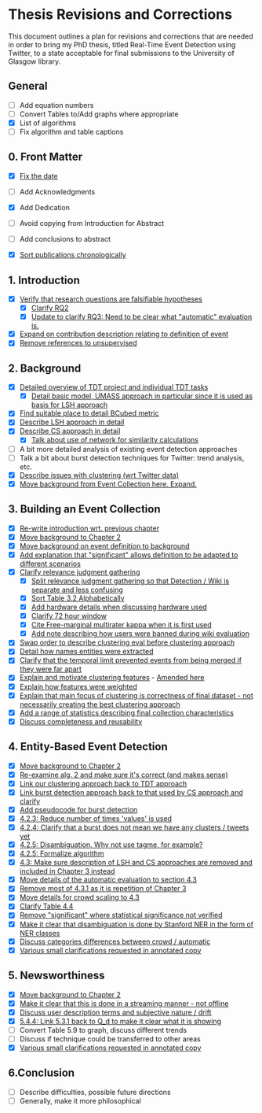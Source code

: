 # Thesis Revisions and Corrections

This document outlines a plan for revisions and corrections that are needed in order to bring my PhD thesis, titled Real-Time Event Detection using Twitter, to a state acceptable for final submissions to the University of Glasgow library.

## General
- [ ] Add equation numbers
- [ ] Convert Tables to/Add graphs where appropriate
- [X] List of algorithms
- [ ] Fix algorithm and table captions

## 0. Front Matter
- [X] [Fix the date](https://github.com/JamesMcMinn/Thesis-Revisions/commit/cd6230ee687e5f58248ff862310680ff25e4b1c8)
- [ ] Add Acknowledgments
- [X] Add Dedication
- [ ] Avoid copying from Introduction for Abstract
- [ ] Add conclusions to abstract
- [X] [Sort publications chronologically](https://github.com/JamesMcMinn/Thesis-Revisions/commit/86dd56d1416622f636946cfc42a91152f44533f7)


## 1. Introduction
- [X] [Verify that research questions are falsifiable hypotheses](https://github.com/JamesMcMinn/Thesis-Revisions/commit/b7cb86bcc88e48739f615f2c0a0fa1d747b664c5)
  - [X] [Clarify RQ2](https://github.com/JamesMcMinn/Thesis-Revisions/commit/1a71367f5092d7747f35deed64964f25f71b790e)
  - [X] [Update to clarify RQ3: Need to be clear what "automatic" evaluation is.](https://github.com/JamesMcMinn/Thesis-Revisions/commit/b7cb86bcc88e48739f615f2c0a0fa1d747b664c5)
- [X] [Expand on contribution description relating to definition of event](https://github.com/JamesMcMinn/Thesis-Revisions/commit/b7cb86bcc88e48739f615f2c0a0fa1d747b664c5)
- [X] [Remove references to unsupervised](https://github.com/JamesMcMinn/Thesis-Revisions/commit/92b213136746bf2c4b527fad22b7870af5201afb)

## 2. Background
- [X] [Detailed overview of TDT project and individual TDT tasks](https://github.com/JamesMcMinn/Thesis-Revisions/commit/ce5358332ff8c0d1b76125abdb85d0cd9ab6cf32)
  - [X] [Detail basic model, UMASS approach in particular since it is used as basis for LSH approach](https://github.com/JamesMcMinn/Thesis-Revisions/commit/e7b6504878dce517a723f25b9c3d984391803c8e)
- [X] [Find suitable place to detail BCubed metric](https://github.com/JamesMcMinn/Thesis-Revisions/commit/d73fb5374786b05c0d3c221302c2fe171da4d112)
- [X] [Describe LSH approach in detail](https://github.com/JamesMcMinn/Thesis-Revisions/commit/cc9b2e738611ffab97a1f23446bfd164d1d95344)
- [X] [Describe CS approach in detail](https://github.com/JamesMcMinn/Thesis-Revisions/commit/186c4b495b76802d887c9be26e5dff9b65b2e80f)
    - [X] [Talk about use of network for similarity calculations](https://github.com/JamesMcMinn/Thesis-Revisions/commit/f934bd3dbd18272f4f7151676c6117b5b8d8950c)
- [ ] A bit more detailed analysis of existing event detection approaches
- [ ] Talk a bit about burst detection techniques for Twitter: trend analysis, etc.
- [X] [Describe issues with clustering (wrt Twitter data)](https://github.com/JamesMcMinn/Thesis-Revisions/commit/f934bd3dbd18272f4f7151676c6117b5b8d8950c)
- [X] [Move background from Event Collection here. Expand.](https://github.com/JamesMcMinn/Thesis-Revisions/commit/f3b311acb8c65c1805e10a7925052051bc9af84e)

## 3. Building an Event Collection
- [X] [Re-write introduction wrt. previous chapter](https://github.com/JamesMcMinn/Thesis-Revisions/commit/4aeed608888e1b4b48ee650d874e52b3c8fb42b1)
- [X] [Move background to Chapter 2](https://github.com/JamesMcMinn/Thesis-Revisions/commit/f3b311acb8c65c1805e10a7925052051bc9af84e)
- [X] [Move background on event definition to background](https://github.com/JamesMcMinn/Thesis-Revisions/commit/64a75c7f3ea16e5da16ae87dcc012827b1f02495)
- [X] [Add explanation that "significant" allows definition to be adapted to different scenarios](https://github.com/JamesMcMinn/Thesis-Revisions/commit/9aa7a767171e7a557af0afc6871ecd32532a9373)
- [X] [Clarify relevance judgment gathering](https://github.com/JamesMcMinn/Thesis-Revisions/commit/3ce773366ed2d42f0d0f6f5110dd5212cf6687fc)
  - [X] [Split relevance judgment gathering so that Detection / Wiki is separate and less confusing](https://github.com/JamesMcMinn/Thesis-Revisions/commit/3ce773366ed2d42f0d0f6f5110dd5212cf6687fc)
  - [X] [Sort Table 3.2 Alphabetically](https://github.com/JamesMcMinn/Thesis-Revisions/commit/b711cb7b130e2bdfaabe40ffe49262787d3c2ab9)
  - [X] [Add hardware details when discussing hardware used](https://github.com/JamesMcMinn/Thesis-Revisions/commit/f3458b5791390449e7d37e1e0231ec9440218af6)
  - [X] [Clarify 72 hour window](https://github.com/JamesMcMinn/Thesis-Revisions/commit/dfc2e6ecb5856ae954a4768fbb2b515e239e8a90)
  - [X] [Cite Free-marginal multirater kappa when it is first used](https://github.com/JamesMcMinn/Thesis-Revisions/commit/b929433a86f52c3b3ed76d6ec7c9880e35f2427a)
  - [X] [Add note describing how users were banned during wiki evaluation](https://github.com/JamesMcMinn/Thesis-Revisions/commit/b17e5b4ece3f80932f7cf13d41dae104fb8d2dc6)
- [X] [Swap order to describe clustering eval before clustering approach](https://github.com/JamesMcMinn/Thesis-Revisions/commit/1beec3158646bd21cdd54fac4280d2138e3e523c)
- [X] [Detail how names entities were extracted](https://github.com/JamesMcMinn/Thesis-Revisions/commit/1beec3158646bd21cdd54fac4280d2138e3e523c#diff-00ae86d2fc569b2e7406e379e494ea4bR40)
- [X] [Clarify that the temporal limit prevented events from being merged if they were far apart](https://github.com/JamesMcMinn/Thesis-Revisions/commit/1beec3158646bd21cdd54fac4280d2138e3e523c#diff-00ae86d2fc569b2e7406e379e494ea4bR95)
- [X] [Explain and motivate clustering features](https://github.com/JamesMcMinn/Thesis-Revisions/commit/1beec3158646bd21cdd54fac4280d2138e3e523c) - [Amended here](https://github.com/JamesMcMinn/Thesis-Revisions/commit/db029cd018892b255402971a8392a0ce4e271ef6#diff-00ae86d2fc569b2e7406e379e494ea4b)
- [X] [Explain how features were weighted](https://github.com/JamesMcMinn/Thesis-Revisions/commit/1beec3158646bd21cdd54fac4280d2138e3e523c#diff-00ae86d2fc569b2e7406e379e494ea4bR150)
- [X] [Explain that main focus of clustering is correctness of final dataset - not necessarily creating the best clustering approach](https://github.com/JamesMcMinn/Thesis-Revisions/commit/1beec3158646bd21cdd54fac4280d2138e3e523c#diff-61be0110122c012884c4e5df3433b005R13)
- [X] [Add a range of statistics describing final collection characteristics](https://github.com/JamesMcMinn/Thesis-Revisions/commit/25789d8c7bd63dc66b87a436e580b484245cef5c)
- [X] [Discuss completeness and reusability](https://github.com/JamesMcMinn/Thesis-Revisions/commit/b9a5477de0f4ea3763a7ea59619ad621731a4357)

## 4. Entity-Based Event Detection
- [X] [Move background to Chapter 2](https://github.com/JamesMcMinn/Thesis-Revisions/commit/3c4e24be6f0276d78de61d478c96bfc1f9cabe0f)
- [X] [Re-examine alg. 2 and make sure it's correct (and makes sense)](https://github.com/JamesMcMinn/Thesis-Revisions/commit/47236475eb9a7755ebaf4fe2907e75a4c9b89b90)
- [X] [Link our clustering approach back to TDT approach](https://github.com/JamesMcMinn/Thesis-Revisions/commit/ea981ecca58d9772efa3a36c5845c7f935244139)
- [X] [Link burst detection approach back to that used by CS approach and clarify](https://github.com/JamesMcMinn/Thesis-Revisions/commit/55211834ea84596e2f184ce94c25d09fae037fea)
- [X] [Add pseudocode for burst detection](https://github.com/JamesMcMinn/Thesis-Revisions/commit/c11731d32a5533784518e6037884dda32b411ff0)
- [X] [4.2.3: Reduce number of times 'values' is used](https://github.com/JamesMcMinn/Thesis-Revisions/commit/14884b9bd6750d7fbfd277b5db3f01501a08e551)
- [X] [4.2.4: Clarify that a burst does not mean we have any clusters / tweets yet](https://github.com/JamesMcMinn/Thesis-Revisions/commit/d8896cf95fcf4819f44b18ed35503e5d84b5dd51)
- [X] [4.2.5: Disambiguation. Why not use tagme, for example?](https://github.com/JamesMcMinn/Thesis-Revisions/commit/8cd661032867892db761fdf03515346a7a7b6f42)
- [X] [4.2.5: Formalize algorithm](https://github.com/JamesMcMinn/Thesis-Revisions/commit/1147024e8883e5bc8e32ccf8c0e0ab114915aae8)
- [X] [4.3: Make sure description of LSH and CS approaches are removed and included in Chapter 3 instead](https://github.com/JamesMcMinn/Thesis-Revisions/commit/c4207e10cab0272bf62eb31d6f47177ffb572e89)
- [X] [Move details of the automatic evaluation to section 4.3](https://github.com/JamesMcMinn/Thesis-Revisions/commit/274f95120019d70d84c6834aef935ab0fd598da9)
- [X] [Remove most of 4.3.1 as it is repetition of Chapter 3](https://github.com/JamesMcMinn/Thesis-Revisions/commit/c4207e10cab0272bf62eb31d6f47177ffb572e89)
- [X] [Move details for crowd scaling to 4.3](https://github.com/JamesMcMinn/Thesis-Revisions/commit/e5c718832884c21186caf7d25f40baf293486ca8)
- [X] [Clarify Table 4.4](https://github.com/JamesMcMinn/Thesis-Revisions/commit/7717980c69dfc00de6a4b90e4789dfd5f3f6a6c3)
- [X] [Remove "significant" where statistical significance not verified](https://github.com/JamesMcMinn/Thesis-Revisions/commit/c8857e4d187173f2005b0aa0524b5d6447e764ba)
- [X] [Make it clear that disambiguation is done by Stanford NER in the form of NER classes](https://github.com/JamesMcMinn/Thesis-Revisions/commit/8d5a4ec5e84828324b8e7129f54031e981987740)
- [X] [Discuss categories differences between crowd / automatic](https://github.com/JamesMcMinn/Thesis-Revisions/commit/3d6e2a473c5d9718a4f549a9e02b998d4b3e3cb6)
- [X] [Various small clarifications requested in annotated copy](https://github.com/JamesMcMinn/Thesis-Revisions/commit/d69d566fe7695407d424fe1807e7d4d59a8c7339)

## 5. Newsworthiness
- [X] [Move background to Chapter 2](https://github.com/JamesMcMinn/Thesis-Revisions/commit/0ddfbef650b437a06146bfb8f61161fba4c72b2c)
- [X] [Make it clear that this is done in a streaming manner - not offline](https://github.com/JamesMcMinn/Thesis-Revisions/commit/4661dedefedf9cd9784b16f2433548e14e341f40)
- [X] [Discuss user description terms and subjective nature / drift](https://github.com/JamesMcMinn/Thesis-Revisions/commit/2e2558174b1860bab957edc58765fcc7f8426477)
- [X] [5.4.4: Link 5.3.1 back to Q_d to make it clear what it is showing](https://github.com/JamesMcMinn/Thesis-Revisions/commit/088fcdfe50f4d088937f98f3c6134764c02c3ad5)
- [ ] Convert Table 5.9 to graph, discuss different trends
- [ ] Discuss if technique could be transferred to other areas
- [X] [Various small clarifications requested in annotated copy](https://github.com/JamesMcMinn/Thesis-Revisions/commit/3347ee9fead4254d43a3d8b320c297827a9ed005)

## 6.Conclusion
- [ ] Describe difficulties, possible future directions
- [ ] Generally, make it more philosophical